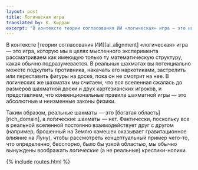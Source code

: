 ```yaml
---
layout: post
title: Логическая игра
translated_by: К. Кирдан
excerpt: "В контексте теории согласования ИИ «логическая» игра — это игра, которую мы в целях мысленного эксперимента рассматриваем как имеющую только ту математическую структуру, какая обычно подразумевается. В реальных шахматах вы потенциально можете подкупить противника, накачать его наркотиками, застрелить или переставить фигуры на доске, пока он не смотрит на нее. В логических же шахматах мы считаем, что вся вселенная сжалась до размеров шахматной доски и двух картезианских игроков, и представляем, что конвенциональные правила шахматной игры — это абсолютные и неизменные законы физики."
---
```

В контексте [теории согласования ИИ][ai_alignment] «логическая» игра — это игра, которую мы в целях мысленного эксперимента рассматриваем как имеющую только ту математическую структуру, какая обычно подразумевается. В реальных шахматах вы потенциально можете подкупить противника, накачать его наркотиками, застрелить или переставить фигуры на доске, пока он не смотрит на нее. В логических же шахматах мы считаем, что вся вселенная сжалась до размеров шахматной доски и двух картезианских игроков, и представляем, что конвенциональные правила шахматной игры — это абсолютные и неизменные законы физики.

Таким образом, реальные шахматы — это [богатая область][rich_domain], а логические шахматы — нет. Фактически, поскольку все в реальной вселенной постоянно взаимодействует друг с другом (например, брошенный на Землю камешек оказывает гравитационное влияние на Луну), чтобы рассмотреть концептуальный пример чего-то, что определенно, бесспорно, было бы узкой областью, мы обычно вынуждены воображать _логические_ (а не реальные) крестики-нолики.

{% include routes.html %}
